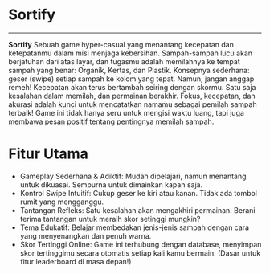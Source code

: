 # Sortify
---
**Sortify** Sebuah game hyper-casual yang menantang kecepatan dan ketepatanmu dalam misi menjaga kebersihan. Sampah-sampah lucu akan berjatuhan dari atas layar, dan tugasmu adalah memilahnya ke tempat sampah yang benar: Organik, Kertas, dan Plastik.
Konsepnya sederhana: geser (swipe) setiap sampah ke kolom yang tepat. Namun, jangan anggap remeh! Kecepatan akan terus bertambah seiring dengan skormu. Satu saja kesalahan dalam memilah, dan permainan berakhir. Fokus, kecepatan, dan akurasi adalah kunci untuk mencatatkan namamu sebagai pemilah sampah terbaik!
Game ini tidak hanya seru untuk mengisi waktu luang, tapi juga membawa pesan positif tentang pentingnya memilah sampah.

# Fitur Utama
- Gameplay Sederhana & Adiktif: Mudah dipelajari, namun menantang untuk dikuasai. Sempurna untuk dimainkan kapan saja.
- Kontrol Swipe Intuitif: Cukup geser ke kiri atau kanan. Tidak ada tombol rumit yang mengganggu.
- Tantangan Refleks: Satu kesalahan akan mengakhiri permainan. Berani terima tantangan untuk meraih skor setinggi mungkin?
- Tema Edukatif: Belajar membedakan jenis-jenis sampah dengan cara yang menyenangkan dan penuh warna.
- Skor Tertinggi Online: Game ini terhubung dengan database, menyimpan skor tertinggimu secara otomatis setiap kali kamu bermain. (Dasar untuk fitur leaderboard di masa depan!)
